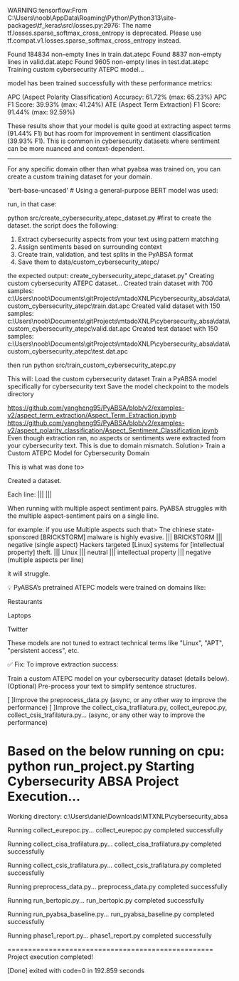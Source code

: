 
WARNING:tensorflow:From C:\Users\noob\AppData\Roaming\Python\Python313\site-packages\tf_keras\src\losses.py:2976: The name tf.losses.sparse_softmax_cross_entropy is deprecated. Please use tf.compat.v1.losses.sparse_softmax_cross_entropy instead.

Found 184834 non-empty lines in train.dat.atepc
Found 8837 non-empty lines in valid.dat.atepc
Found 9605 non-empty lines in test.dat.atepc
Training custom cybersecurity ATEPC model...



model has been trained successfully with these performance metrics:

APC (Aspect Polarity Classification) Accuracy: 61.72% (max: 65.23%)
APC F1 Score: 39.93% (max: 41.24%)
ATE (Aspect Term Extraction) F1 Score: 91.44% (max: 92.59%)

These results show that your model is quite good at extracting aspect terms (91.44% F1) but has room for improvement in sentiment classification (39.93% F1). This is common in cybersecurity datasets where sentiment can be more nuanced and context-dependent.


-----

For any specific domain other than what pyabsa was trained on, you can create a custom training dataset for your domain.

'bert-base-uncased'  # Using a general-purpose BERT model was used:

run, in that case:

python src/create_cybersecurity_atepc_dataset.py #first to create the dataset.
 the script does the following:
 1. Extract cybersecurity aspects from your text using pattern matching
 2. Assign sentiments based on surrounding context
 3. Create train, validation, and test splits in the PyABSA format
 4. Save them to data/custom_cybersecurity_atepc/

the expected output:
create_cybersecurity_atepc_dataset.py"
Creating custom cybersecurity ATEPC dataset...
Created train dataset with 700 samples: c:\Users\noob\Documents\gitProjects\mtadoXNLP\cybersecurity_absa\data\custom_cybersecurity_atepc\train.dat.apc
Created valid dataset with 150 samples: c:\Users\noob\Documents\gitProjects\mtadoXNLP\cybersecurity_absa\data\custom_cybersecurity_atepc\valid.dat.apc
Created test dataset with 150 samples: c:\Users\noob\Documents\gitProjects\mtadoXNLP\cybersecurity_absa\data\custom_cybersecurity_atepc\test.dat.apc

 then run
 python src/train_custom_cybersecurity_atepc.py

This will:
Load the custom cybersecurity dataset
Train a PyABSA model specifically for cybersecurity text
Save the model checkpoint to the models directory 


https://github.com/yangheng95/PyABSA/blob/v2/examples-v2/aspect_term_extraction/Aspect_Term_Extraction.ipynb
https://github.com/yangheng95/PyABSA/blob/v2/examples-v2/aspect_polarity_classification/Aspect_Sentiment_Classification.ipynb
Even though extraction ran, no aspects or sentiments were extracted from your cybersecurity text. This is due to domain mismatch.
Solution> Train a Custom ATEPC Model for Cybersecurity Domain

This is what was done to>

Created a dataset. 

Each line:
<text> ||| <aspect> ||| <sentiment>


When running with multiple aspect sentiment pairs. PyABSA struggles with the multiple aspect-sentiment pairs on a single line.

for example: if you use Multiple aspects such that>
The chinese state-sponsored [BRICKSTORM] malware is highly evasive. ||| BRICKSTORM ||| negative (single aspect)
Hackers targeted [Linux] systems for [intellectual property] theft. ||| Linux ||| neutral ||| intellectual property ||| negative (multiple aspects per line)

it will struggle.



💡 PyABSA’s pretrained ATEPC models were trained on domains like:

Restaurants

Laptops

Twitter

These models are not tuned to extract technical terms like "Linux", "APT", "persistent access", etc.

✅ Fix:
To improve extraction success:

Train a custom ATEPC model on your cybersecurity dataset (details below).
(Optional) Pre-process your text to simplify sentence structures.


[ ]Improve the preprocess_data.py (async, or any other way to improve the performance)
[ ]Improve the collect_cisa_trafilatura.py, collect_eurepoc.py, collect_csis_trafilatura.py...  (async, or any other way to improve the performance)

Based on the below running on cpu: python run_project.py
Starting Cybersecurity ABSA Project Execution...
==================================================
Working directory: c:\Users\danie\Downloads\MTXNLP\cybersecurity_absa

Running collect_eurepoc.py...
collect_eurepoc.py completed successfully

Running collect_cisa_trafilatura.py...
collect_cisa_trafilatura.py completed successfully

Running collect_csis_trafilatura.py...
collect_csis_trafilatura.py completed successfully

Running preprocess_data.py...
preprocess_data.py completed successfully

Running run_bertopic.py...
run_bertopic.py completed successfully

Running run_pyabsa_baseline.py...
run_pyabsa_baseline.py completed successfully

Running phase1_report.py...
phase1_report.py completed successfully

==================================================
Project execution completed!

[Done] exited with code=0 in 192.859 seconds